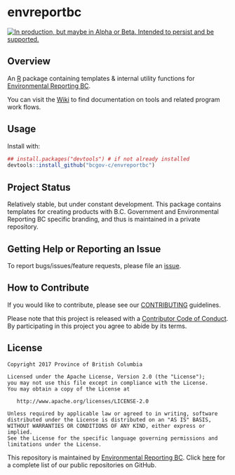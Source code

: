 # envreportbc

<div id="devex-badge"><a rel="Delivery" href="https://github.com/BCDevExchange/assets/blob/master/README.md"><img alt="In production, but maybe in Alpha or Beta. Intended to persist and be supported." style="border-width:0" src="https://assets.bcdevexchange.org/images/badges/delivery.svg" title="In production, but maybe in Alpha or Beta. Intended to persist and be supported." /></a></div>


## Overview

An [R](http://r-project.org) package containing templates & internal utility functions for [Environmental Reporting BC](http://www2.gov.bc.ca/gov/content?id=FF80E0B985F245CEA62808414D78C41B). 

You can visit the [Wiki](https://github.com/bcgov-c/envreportbc/wiki/EnvReportBC-Team-Wiki) to find documentation on tools and related program work flows.

## Usage

Install with:

```r
## install.packages("devtools") # if not already installed
devtools::install_github("bcgov-c/envreportbc")
```

## Project Status

Relatively stable, but under constant development. This package contains templates for creating products with B.C. Government and Environmental Reporting BC specific branding, and thus is maintained in a private repository.

## Getting Help or Reporting an Issue

To report bugs/issues/feature requests, please file an [issue](https://github.com/bcgov-c/envreportbc/issues/).

## How to Contribute

If you would like to contribute, please see our [CONTRIBUTING](CONTRIBUTING.md) guidelines.

Please note that this project is released with a [Contributor Code of Conduct](CODE_OF_CONDUCT.md). By participating in this project you agree to abide by its terms.

## License

    Copyright 2017 Province of British Columbia

    Licensed under the Apache License, Version 2.0 (the "License");
    you may not use this file except in compliance with the License.
    You may obtain a copy of the License at 

       http://www.apache.org/licenses/LICENSE-2.0

    Unless required by applicable law or agreed to in writing, software
    distributed under the License is distributed on an "AS IS" BASIS,
    WITHOUT WARRANTIES OR CONDITIONS OF ANY KIND, either express or implied.
    See the License for the specific language governing permissions and
    limitations under the License.
    

This repository is maintained by [Environmental Reporting BC](http://www2.gov.bc.ca/gov/content?id=FF80E0B985F245CEA62808414D78C41B). Click [here](https://github.com/bcgov/EnvReportBC-RepoList) for a complete list of our public repositories on GitHub.
